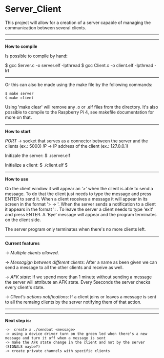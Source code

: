 # Server_Client

This project will allow for a creation of a server capable of managing the communication between several clients.

-----------------------------------------------------------------------------------------------------
-----------------------------------------------------------------------------------------------------

**How to compile**

Is possible to compile by hand:

$ gcc Server.c -o server.elf -lpthread
$ gcc Client.c -o client.elf -lpthread -lrt

------

Or this can also be made using the make file by the following commands:

	$ make server
	$ make client

Using 'make clear' will remove any .o or .elf files from the directory.
It's also possible to compile to the Raspberry Pi 4, see makefile documentation for more on that.

-----------------------------------------------------------------------------------------------------

**How to start**

*PORT* -> socket that serves as a connector between the server and the clients (ex.: 5000)
*IP* -> IP address of the client (ex.: 127.0.0.1)

Initizale the server: 
	$ ./server.elf <PORT>

Initialize a client: 
	$ ./client.elf  <IP> <PORT>
	$ <name>

------

**How to use**

On the client window it will appear an '>' when the client is able to send a message. To do that the client just needs to type the message and press ENTER to send it.
When a client receives a message it will appear in its screen in the format '> <sender> -> <message>'.
When the server sends a notification to a client it appears in the format '<clientName>: <notification>.
To leave the server a client needs to type 'exit' and press ENTER. A 'Bye' message will appear and the program terminates on the client side.

The server program only terminates when there's no more clients left. 


-----------------------------------------------------------------------------------------------------


**Current features**

-> *Multiple clients allowed*.

-> *Messagign between different clients*: After a name as been given we can send a message to all the other clients and receive as well.

-> *AFK state*: If we spend more than 1 minute without sending a message the server will attribute an AFK state. Every 5seconds the server checks every client's state. 

-> *Client's actions notifications*: If a client joins or leaves a message is sent to all the remaing clients by the server notifying them of that action.


-----------------------------------------------------------------------------------------------------
-----------------------------------------------------------------------------------------------------


**Next step is:**

	->  create a ./sendout <message>
	-> using a device driver turn on the green led when there's a new message and turn it off when a message is sent
	-> make the AFK state change in the client and not by the server (SIGNALS maybe?)
	-> create private channels with specific clients
		


